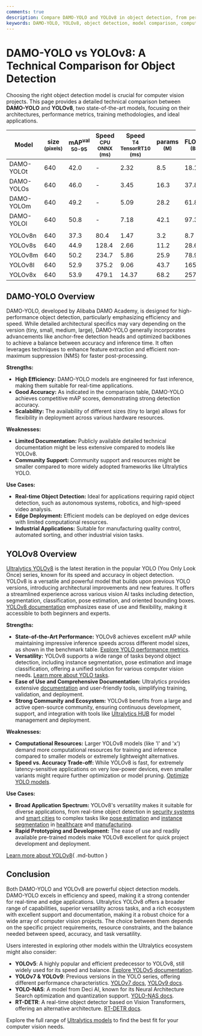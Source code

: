 ```yaml
---
comments: true
description: Compare DAMO-YOLO and YOLOv8 in object detection, from performance and architecture to use cases. Discover the best model for your project.
keywords: DAMO-YOLO, YOLOv8, object detection, model comparison, computer vision, AI models, YOLO series, DAMO Academy, Ultralytics, performance metrics
---
```


# DAMO-YOLO vs YOLOv8: A Technical Comparison for Object Detection

Choosing the right object detection model is crucial for computer vision projects. This page provides a detailed technical comparison between **DAMO-YOLO** and **YOLOv8**, two state-of-the-art models, focusing on their architectures, performance metrics, training methodologies, and ideal applications.

<script async src="https://cdn.jsdelivr.net/npm/chart.js@3.9.1/dist/chart.min.js"></script>
<script defer src="../../javascript/benchmark.js"></script>

<canvas id="modelComparisonChart" width="1024" height="400" active-models='["DAMO-YOLO", "YOLOv8"]'></canvas>

| Model      | size<br><sup>(pixels) | mAP<sup>val<br>50-95 | Speed<br><sup>CPU ONNX<br>(ms) | Speed<br><sup>T4 TensorRT10<br>(ms) | params<br><sup>(M) | FLOPs<br><sup>(B) |
| ---------- | --------------------- | -------------------- | ------------------------------ | ----------------------------------- | ------------------ | ----------------- |
| DAMO-YOLOt | 640                   | 42.0                 | -                              | 2.32                                | 8.5                | 18.1              |
| DAMO-YOLOs | 640                   | 46.0                 | -                              | 3.45                                | 16.3               | 37.8              |
| DAMO-YOLOm | 640                   | 49.2                 | -                              | 5.09                                | 28.2               | 61.8              |
| DAMO-YOLOl | 640                   | 50.8                 | -                              | 7.18                                | 42.1               | 97.3              |
|            |                       |                      |                                |                                     |                    |                   |
| YOLOv8n    | 640                   | 37.3                 | 80.4                           | 1.47                                | 3.2                | 8.7               |
| YOLOv8s    | 640                   | 44.9                 | 128.4                          | 2.66                                | 11.2               | 28.6              |
| YOLOv8m    | 640                   | 50.2                 | 234.7                          | 5.86                                | 25.9               | 78.9              |
| YOLOv8l    | 640                   | 52.9                 | 375.2                          | 9.06                                | 43.7               | 165.2             |
| YOLOv8x    | 640                   | 53.9                 | 479.1                          | 14.37                               | 68.2               | 257.8             |

## DAMO-YOLO Overview

DAMO-YOLO, developed by Alibaba DAMO Academy, is designed for high-performance object detection, particularly emphasizing efficiency and speed. While detailed architectural specifics may vary depending on the version (tiny, small, medium, large), DAMO-YOLO generally incorporates advancements like anchor-free detection heads and optimized backbones to achieve a balance between accuracy and inference time. It often leverages techniques to enhance feature extraction and efficient non-maximum suppression (NMS) for faster post-processing.

**Strengths:**

- **High Efficiency:** DAMO-YOLO models are engineered for fast inference, making them suitable for real-time applications.
- **Good Accuracy:** As indicated in the comparison table, DAMO-YOLO achieves competitive mAP scores, demonstrating strong detection accuracy.
- **Scalability:** The availability of different sizes (tiny to large) allows for flexibility in deployment across various hardware resources.

**Weaknesses:**

- **Limited Documentation:** Publicly available detailed technical documentation might be less extensive compared to models like YOLOv8.
- **Community Support:** Community support and resources might be smaller compared to more widely adopted frameworks like Ultralytics YOLO.

**Use Cases:**

- **Real-time Object Detection:** Ideal for applications requiring rapid object detection, such as autonomous systems, robotics, and high-speed video analysis.
- **Edge Deployment:** Efficient models can be deployed on edge devices with limited computational resources.
- **Industrial Applications:** Suitable for manufacturing quality control, automated sorting, and other industrial vision tasks.

## YOLOv8 Overview

[Ultralytics YOLOv8](https://github.com/ultralytics/ultralytics) is the latest iteration in the popular YOLO (You Only Look Once) series, known for its speed and accuracy in object detection. YOLOv8 is a versatile and powerful model that builds upon previous YOLO versions, introducing architectural improvements and new features. It offers a streamlined experience across various vision AI tasks including detection, segmentation, classification, pose estimation, and oriented bounding boxes. [YOLOv8 documentation](https://docs.ultralytics.com/) emphasizes ease of use and flexibility, making it accessible to both beginners and experts.

**Strengths:**

- **State-of-the-Art Performance:** YOLOv8 achieves excellent mAP while maintaining impressive inference speeds across different model sizes, as shown in the benchmark table. [Explore YOLO performance metrics](https://docs.ultralytics.com/guides/yolo-performance-metrics/).
- **Versatility:** YOLOv8 supports a wide range of tasks beyond object detection, including instance segmentation, pose estimation and image classification, offering a unified solution for various computer vision needs. [Learn more about YOLO tasks](https://docs.ultralytics.com/tasks/).
- **Ease of Use and Comprehensive Documentation:** Ultralytics provides extensive [documentation](https://docs.ultralytics.com/guides/) and user-friendly tools, simplifying training, validation, and deployment.
- **Strong Community and Ecosystem:** YOLOv8 benefits from a large and active open-source community, ensuring continuous development, support, and integration with tools like [Ultralytics HUB](https://hub.ultralytics.com/) for model management and deployment.

**Weaknesses:**

- **Computational Resources:** Larger YOLOv8 models (like 'l' and 'x') demand more computational resources for training and inference compared to smaller models or extremely lightweight alternatives.
- **Speed vs. Accuracy Trade-off:** While YOLOv8 is fast, for extremely latency-sensitive applications on very low-power devices, even smaller variants might require further optimization or model pruning. [Optimize YOLO models](https://www.ultralytics.com/glossary/pruning).

**Use Cases:**

- **Broad Application Spectrum:** YOLOv8's versatility makes it suitable for diverse applications, from real-time object detection in [security systems](https://www.ultralytics.com/blog/security-alarm-system-projects-with-ultralytics-yolov8) and [smart cities](https://www.ultralytics.com/blog/computer-vision-ai-in-smart-cities) to complex tasks like [pose estimation](https://www.ultralytics.com/blog/pose-estimation-with-ultralytics-yolov8) and [instance segmentation](https://www.ultralytics.com/glossary/instance-segmentation) in [healthcare](https://www.ultralytics.com/solutions/ai-in-healthcare) and [manufacturing](https://www.ultralytics.com/solutions/ai-in-manufacturing).
- **Rapid Prototyping and Development:** The ease of use and readily available pre-trained models make YOLOv8 excellent for quick project development and deployment.

[Learn more about YOLOv8](https://docs.ultralytics.com/models/yolov8/){ .md-button }

## Conclusion

Both DAMO-YOLO and YOLOv8 are powerful object detection models. DAMO-YOLO excels in efficiency and speed, making it a strong contender for real-time and edge applications. Ultralytics YOLOv8 offers a broader range of capabilities, superior versatility across tasks, and a rich ecosystem with excellent support and documentation, making it a robust choice for a wide array of computer vision projects. The choice between them depends on the specific project requirements, resource constraints, and the balance needed between speed, accuracy, and task versatility.

Users interested in exploring other models within the Ultralytics ecosystem might also consider:

- **YOLOv5**: A highly popular and efficient predecessor to YOLOv8, still widely used for its speed and balance. [Explore YOLOv5 documentation](https://docs.ultralytics.com/models/yolov5/).
- **YOLOv7 & YOLOv9**: Previous versions in the YOLO series, offering different performance characteristics. [YOLOv7 docs](https://docs.ultralytics.com/models/yolov7/), [YOLOv9 docs](https://docs.ultralytics.com/models/yolov9/).
- **YOLO-NAS**: A model from Deci AI, known for its Neural Architecture Search optimization and quantization support. [YOLO-NAS docs](https://docs.ultralytics.com/models/yolo-nas/).
- **RT-DETR**: A real-time object detector based on Vision Transformers, offering an alternative architecture. [RT-DETR docs](https://docs.ultralytics.com/models/rtdetr/).

Explore the full range of [Ultralytics models](https://docs.ultralytics.com/models/) to find the best fit for your computer vision needs.
